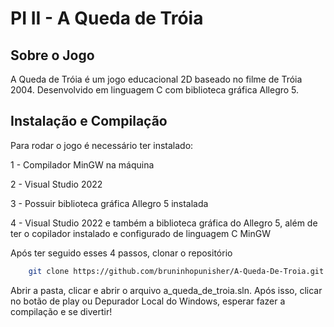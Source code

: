 # PI II - A Queda de Tróia

## Sobre o Jogo
A Queda de Tróia é um jogo educacional 2D baseado no filme de Tróia 2004. Desenvolvido em linguagem C com biblioteca gráfica Allegro 5.

## Instalação e Compilação
Para rodar o jogo é necessário ter instalado:

1 - Compilador MinGW na máquina

2 - Visual Studio 2022

3 - Possuir biblioteca gráfica Allegro 5 instalada

4 - Visual Studio 2022 e também a biblioteca gráfica do Allegro 5, além de ter o copilador instalado e configurado de linguagem C MinGW

Após ter seguido esses 4 passos, clonar o repositório
```bash
    git clone https://github.com/bruninhopunisher/A-Queda-De-Troia.git
```

Abrir a pasta, clicar e abrir o arquivo a_queda_de_troia.sln. Após isso, clicar no botão de play ou Depurador Local do Windows, esperar fazer a compilação e se divertir!